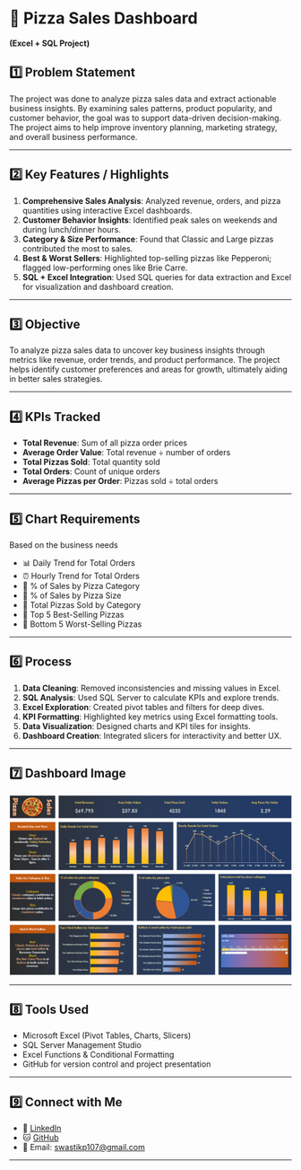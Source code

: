# 🍕 Pizza Sales Dashboard

**(Excel + SQL Project)**

## 1️⃣ Problem Statement
The project was done to analyze pizza sales data and extract actionable business insights. By examining sales patterns, product popularity, and customer behavior, the goal was to support data-driven decision-making. The project aims to help improve inventory planning, marketing strategy, and overall business performance.

---

## 2️⃣ Key Features / Highlights
1. **Comprehensive Sales Analysis**: Analyzed revenue, orders, and pizza quantities using interactive Excel dashboards.
2. **Customer Behavior Insights**: Identified peak sales on weekends and during lunch/dinner hours.
3. **Category & Size Performance**: Found that Classic and Large pizzas contributed the most to sales.
4. **Best & Worst Sellers**: Highlighted top-selling pizzas like Pepperoni; flagged low-performing ones like Brie Carre.
5. **SQL + Excel Integration**: Used SQL queries for data extraction and Excel for visualization and dashboard creation.

---

## 3️⃣ Objective
To analyze pizza sales data to uncover key business insights through metrics like revenue, order trends, and product performance. The project helps identify customer preferences and areas for growth, ultimately aiding in better sales strategies.

---

## 4️⃣ KPIs Tracked
- **Total Revenue**: Sum of all pizza order prices
- **Average Order Value**: Total revenue ÷ number of orders
- **Total Pizzas Sold**: Total quantity sold
- **Total Orders**: Count of unique orders
- **Average Pizzas per Order**: Pizzas sold ÷ total orders

---

## 5️⃣ Chart Requirements
Based on the business needs
- 📊 Daily Trend for Total Orders
- ⏰ Hourly Trend for Total Orders
- 🥧 % of Sales by Pizza Category
- 🥧 % of Sales by Pizza Size
- 🔻 Total Pizzas Sold by Category
- 🥇 Top 5 Best-Selling Pizzas
- 🥉 Bottom 5 Worst-Selling Pizzas
---

## 6️⃣ Process
1. **Data Cleaning**: Removed inconsistencies and missing values in Excel.
2. **SQL Analysis**: Used SQL Server to calculate KPIs and explore trends.
3. **Excel Exploration**: Created pivot tables and filters for deep dives.
4. **KPI Formatting**: Highlighted key metrics using Excel formatting tools.
5. **Data Visualization**: Designed charts and KPI tiles for insights.
6. **Dashboard Creation**: Integrated slicers for interactivity and better UX.

---

## 7️⃣ Dashboard Image

![Pizza Sales Dashboard Preview](Dashboard_image.png)

---

## 8️⃣ Tools Used
- Microsoft Excel (Pivot Tables, Charts, Slicers)
- SQL Server Management Studio
- Excel Functions & Conditional Formatting
- GitHub for version control and project presentation

---

## 9️⃣ Connect with Me
- 🔗 [LinkedIn](https://www.linkedin.com/in/swastik-purohit-0a1477251/)  
- 🐱 [GitHub](https://github.com/swastikpurohit)  
- 📧 Email: swastikp107@gmail.com 

---

